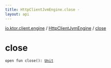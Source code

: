 ```yaml
---
title: HttpClientJvmEngine.close - 
layout: api
---
```


<div class='api-docs-breadcrumbs'><a href="../index.html">io.ktor.client.engine</a> / <a href="index.html">HttpClientJvmEngine</a> / <a href="./close.html">close</a></div>

# close

<div class="signature"><code><span class="keyword">open</span> <span class="keyword">fun </span><span class="identifier">close</span><span class="symbol">(</span><span class="symbol">)</span><span class="symbol">: </span><a href="https://kotlinlang.org/api/latest/jvm/stdlib/kotlin/-unit/index.html"><span class="identifier">Unit</span></a></code></div>
